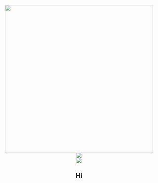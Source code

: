 <div id="header" align="center">
		<a>
			<img src="/resources/fish.gif" width="480" height="480"/>
		</a>
</div>
<div id="links" align="center">
    <a href="https://www.youtube.com/channel/UCzXKCmQJmO3D3gCOCD-ticQ">
    	<img src="https://img.shields.io/badge/YouTube-red?style=for-the-badge&logo=youtube&logoColor=white"/>
    </a>
</div>
<div id="badges" align="center">
	<a href="https://www.youtube.com/channel/UCzXKCmQJmO3D3gCOCD-ticQ/featured">
  	<img src="https://komarev.com/ghpvc/?username=19dollars"/>
	</a>
</div>
<div align="center">
	<h2>Hi</h2>
</div>
